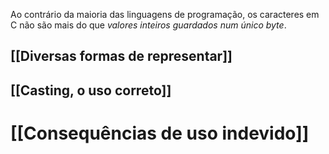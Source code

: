 Ao contrário da maioria das linguagens de programação, os caracteres em C não são mais do que *valores inteiros guardados num único byte*. 
## [[Diversas formas de representar]]

## [[Casting, o uso correto]]

# [[Consequências de uso indevido]]